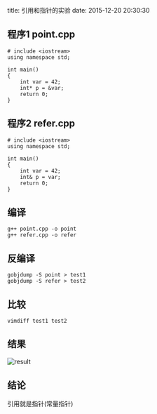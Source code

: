 title: 引用和指针的实验
date: 2015-12-20 20:30:30

## 程序1 point.cpp

    # include <iostream>
    using namespace std;

    int main()
    {
        int var = 42;
        int* p = &var;
        return 0;
    }


## 程序2 refer.cpp

    # include <iostream>
    using namespace std;

    int main()
    {
        int var = 42;
        int& p = var;
        return 0;
    }

## 编译

    g++ point.cpp -o point
    g++ refer.cpp -o refer

## 反编译

    gobjdump -S point > test1
    gobjdump -S refer > test2

## 比较

    vimdiff test1 test2

## 结果
![result](http://7xj431.com1.z0.glb.clouddn.com/prpng)

## 结论

引用就是指针(常量指针)
